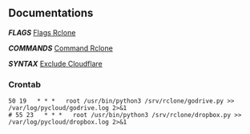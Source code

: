 ## Documentations
***FLAGS***
<a href="https://rclone.org/flags/">Flags Rclone</a>

***COMMANDS***
<a href="https://rclone.org/flags/">Command Rclone</a>

***SYNTAX***
<a href="https://forum.rclone.org/t/help-with-filtering-excluding-syntax-please/12005/18">Exclude Cloudflare</a>


### Crontab
```
50 19   * * *   root /usr/bin/python3 /srv/rclone/godrive.py >> /var/log/pycloud/godrive.log 2>&1
# 55 23   * * *   root /usr/bin/python3 /srv/rclone/dropbox.py >> /var/log/pycloud/dropbox.log 2>&1
```
